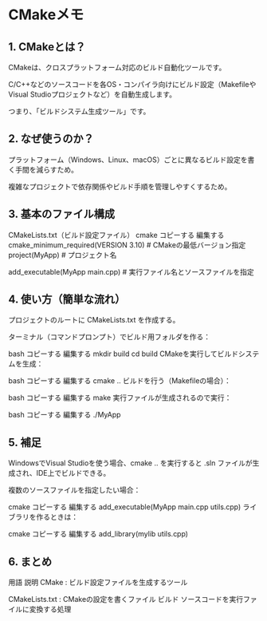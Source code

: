# CMakeメモ
## 1. CMakeとは？
CMakeは、クロスプラットフォーム対応のビルド自動化ツールです。

C/C++などのソースコードを各OS・コンパイラ向けにビルド設定（MakefileやVisual Studioプロジェクトなど）を自動生成します。

つまり、「ビルドシステム生成ツール」です。

## 2. なぜ使うのか？
プラットフォーム（Windows、Linux、macOS）ごとに異なるビルド設定を書く手間を減らすため。

複雑なプロジェクトで依存関係やビルド手順を管理しやすくするため。

## 3. 基本のファイル構成
CMakeLists.txt（ビルド設定ファイル）
cmake
コピーする
編集する
cmake_minimum_required(VERSION 3.10)  # CMakeの最低バージョン指定
project(MyApp)                        # プロジェクト名

add_executable(MyApp main.cpp)       # 実行ファイル名とソースファイルを指定
## 4. 使い方（簡単な流れ）
プロジェクトのルートに CMakeLists.txt を作成する。

ターミナル（コマンドプロンプト）でビルド用フォルダを作る：

bash
コピーする
編集する
mkdir build
cd build
CMakeを実行してビルドシステムを生成：

bash
コピーする
編集する
cmake ..
ビルドを行う（Makefileの場合）：

bash
コピーする
編集する
make
実行ファイルが生成されるので実行：

bash
コピーする
編集する
./MyApp
## 5. 補足
WindowsでVisual Studioを使う場合、cmake .. を実行すると .sln ファイルが生成され、IDE上でビルドできる。

複数のソースファイルを指定したい場合：

cmake
コピーする
編集する
add_executable(MyApp main.cpp utils.cpp)
ライブラリを作るときは：

cmake
コピーする
編集する
add_library(mylib utils.cpp)
## 6. まとめ
用語	説明
CMake	:  ビルド設定ファイルを生成するツール

CMakeLists.txt  : 	CMakeの設定を書くファイル
ビルド	ソースコードを実行ファイルに変換する処理


